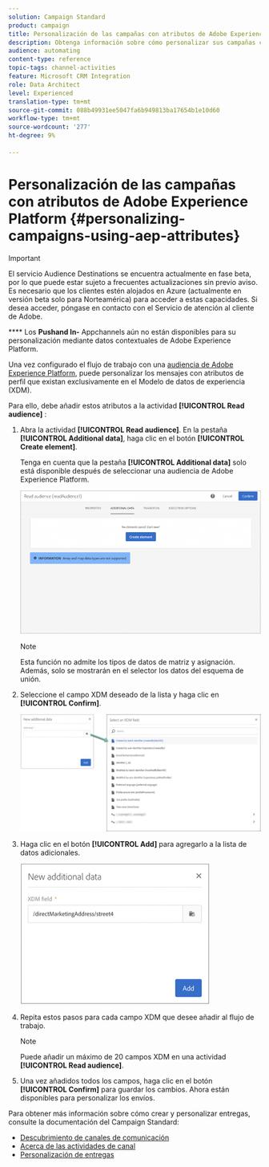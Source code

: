 ```yaml
---
solution: Campaign Standard
product: campaign
title: Personalización de las campañas con atributos de Adobe Experience Platform
description: Obtenga información sobre cómo personalizar sus campañas con atributos de Adobe Experience Platform.
audience: automating
content-type: reference
topic-tags: channel-activities
feature: Microsoft CRM Integration
role: Data Architect
level: Experienced
translation-type: tm+mt
source-git-commit: 088b49931ee5047fa6b949813ba17654b1e10d60
workflow-type: tm+mt
source-wordcount: '277'
ht-degree: 9%

---
```



# Personalización de las campañas con atributos de Adobe Experience Platform {#personalizing-campaigns-using-aep-attributes}

>[!IMPORTANT]
>
>El servicio Audience Destinations se encuentra actualmente en fase beta, por lo que puede estar sujeto a frecuentes actualizaciones sin previo aviso. Es necesario que los clientes estén alojados en Azure (actualmente en versión beta solo para Norteamérica) para acceder a estas capacidades. Si desea acceder, póngase en contacto con el Servicio de atención al cliente de Adobe.
>
>**** Los  **Pushand In-** Appchannels aún no están disponibles para su personalización mediante datos contextuales de Adobe Experience Platform.

Una vez configurado el flujo de trabajo con una [audiencia de Adobe Experience Platform](../../integrating/using/aep-about-audience-destinations-service.md), puede personalizar los mensajes con atributos de perfil que existan exclusivamente en el Modelo de datos de experiencia (XDM).

Para ello, debe añadir estos atributos a la actividad **[!UICONTROL Read audience]** :

1. Abra la actividad **[!UICONTROL Read audience]**. En la pestaña **[!UICONTROL Additional data]**, haga clic en el botón **[!UICONTROL Create element]**.

   Tenga en cuenta que la pestaña **[!UICONTROL Additional data]** solo está disponible después de seleccionar una audiencia de Adobe Experience Platform.

   ![](assets/aep_wkf_readaudience_attributes.png)

   >[!NOTE]
   >
   >Esta función no admite los tipos de datos de matriz y asignación. Además, solo se mostrarán en el selector los datos del esquema de unión.

1. Seleccione el campo XDM deseado de la lista y haga clic en **[!UICONTROL Confirm]**.

   ![](assets/aep_wkf_readaudience_perso1.png)

1. Haga clic en el botón **[!UICONTROL Add]** para agregarlo a la lista de datos adicionales.

   ![](assets/aep_wkf_readaudience_perso3.png)

1. Repita estos pasos para cada campo XDM que desee añadir al flujo de trabajo.

   >[!NOTE]
   >
   >Puede añadir un máximo de 20 campos XDM en una actividad **[!UICONTROL Read audience]**.

1. Una vez añadidos todos los campos, haga clic en el botón **[!UICONTROL Confirm]** para guardar los cambios. Ahora están disponibles para personalizar los envíos.

Para obtener más información sobre cómo crear y personalizar entregas, consulte la documentación del Campaign Standard:

* [Descubrimiento de canales de comunicación](../../channels/using/get-started-communication-channels.md)
* [Acerca de las actividades de canal](../../automating/using/about-channel-activities.md)
* [Personalización de entregas](../../designing/using/personalization.md)
